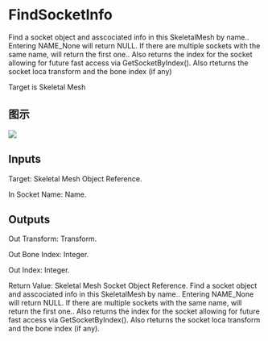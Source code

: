 # FindSocketInfo

Find a socket object and asscociated info in this SkeletalMesh by name.. Entering NAME_None will return NULL. If there are multiple sockets with the same name, will return the first one.. Also returns the index for the socket allowing for future fast access via GetSocketByIndex(). Also rteturns the socket loca transform and the bone index (if any)

Target is Skeletal Mesh

## 图示

![]($-20221218-17494006.png)

## Inputs

Target: Skeletal Mesh Object Reference.

In Socket Name: Name.  

## Outputs

Out Transform: Transform.

Out Bone Index: Integer.

Out Index: Integer.

Return Value: Skeletal Mesh Socket Object Reference. Find a socket object and asscociated info in this SkeletalMesh by name.. Entering NAME_None will return NULL. If there are multiple sockets with the same name, will return the first one.. Also returns the index for the socket allowing for future fast access via GetSocketByIndex(). Also rteturns the socket loca transform and the bone index (if any).

